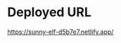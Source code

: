 <h1>Deployed URL</h1>
<a href="https://sunny-elf-d5b7e7.netlify.app/" target="blank" >https://sunny-elf-d5b7e7.netlify.app/</a>
